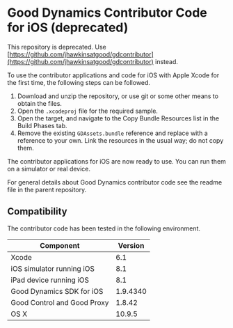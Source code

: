 Good Dynamics Contributor Code for iOS (deprecated)
===================================================
This repository is deprecated. Use [https://github.com/jhawkinsatgood/gdcontributor](https://github.com/jhawkinsatgood/gdcontributor) instead.

To use the contributor applications and code for iOS with Apple Xcode for the
first time, the following steps can be followed.

1.  Download and unzip the repository, or use git or some other means to obtain
    the files.
2.  Open the `.xcodeproj` file for the required sample.
3.  Open the target, and navigate to the Copy Bundle Resources list in the Build
    Phases tab.
4.  Remove the existing `GDAssets.bundle` reference and replace with a reference
    to your own. Link the resources in the usual way; do not copy them.

The contributor applications for iOS are now ready to use. You can run them on a
simulator or real device.

For general details about Good Dynamics contributor code see the readme file in
the parent repository.

Compatibility
-------------
The contributor code has been tested in the following environment.

Component                       | Version
--------------------------------|--------
Xcode                           | 6.1
iOS simulator running iOS       | 8.1
iPad device running iOS         | 8.1
Good Dynamics SDK for iOS       | 1.9.4340
Good Control and Good Proxy     | 1.8.42
OS X                            | 10.9.5
